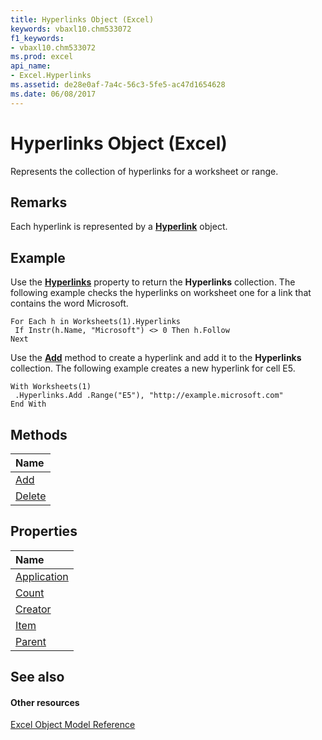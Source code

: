 ```yaml
---
title: Hyperlinks Object (Excel)
keywords: vbaxl10.chm533072
f1_keywords:
- vbaxl10.chm533072
ms.prod: excel
api_name:
- Excel.Hyperlinks
ms.assetid: de28e0af-7a4c-56c3-5fe5-ac47d1654628
ms.date: 06/08/2017
---
```



# Hyperlinks Object (Excel)

Represents the collection of hyperlinks for a worksheet or range.


## Remarks

 Each hyperlink is represented by a **[Hyperlink](hyperlink-object-excel.md)** object.


## Example

Use the **[Hyperlinks](worksheet-hyperlinks-property-excel.md)** property to return the **Hyperlinks** collection. The following example checks the hyperlinks on worksheet one for a link that contains the word Microsoft.


```
For Each h in Worksheets(1).Hyperlinks 
 If Instr(h.Name, "Microsoft") <> 0 Then h.Follow 
Next
```

Use the **[Add](hyperlinks-add-method-excel.md)** method to create a hyperlink and add it to the **Hyperlinks** collection. The following example creates a new hyperlink for cell E5.




```
With Worksheets(1) 
 .Hyperlinks.Add .Range("E5"), "http://example.microsoft.com" 
End With
```


## Methods



|**Name**|
|:-----|
|[Add](hyperlinks-add-method-excel.md)|
|[Delete](hyperlinks-delete-method-excel.md)|

## Properties



|**Name**|
|:-----|
|[Application](hyperlinks-application-property-excel.md)|
|[Count](hyperlinks-count-property-excel.md)|
|[Creator](hyperlinks-creator-property-excel.md)|
|[Item](hyperlinks-item-property-excel.md)|
|[Parent](hyperlinks-parent-property-excel.md)|

## See also


#### Other resources


[Excel Object Model Reference](http://msdn.microsoft.com/library/11ea8598-8a20-92d5-f98b-0da04263bf2c%28Office.15%29.aspx)
